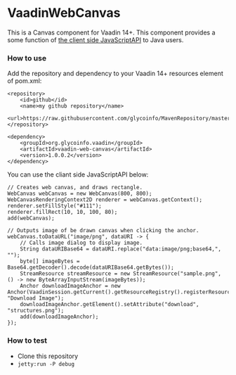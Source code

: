 # VaadinWebCanvas
This is a Canvas component for Vaadin 14+. This component provides a some function of [the client side JavaScriptAPI](https://developer.mozilla.org/en-US/docs/Web/API/Canvas_API) to Java users.

### How to use
Add the repository and dependency to your Vaadin 14+ resources element of pom.xml:
```
<repository>
    <id>github</id>
    <name>my github repository</name>
    <url>https://raw.githubusercontent.com/glycoinfo/MavenRepository/master/</url>
</repository>
```
```
<dependency>
    <groupId>org.glycoinfo.vaadin</groupId>
    <artifactId>vaadin-web-canvas</artifactId>
    <version>1.0.0.2</version>
</dependency>
```

You can use the cliant side JavaScriptAPI below:
```
// Creates web canvas, and draws rectangle.
WebCanvas webCanvas = new WebCanvas(800, 800);
WebCanvasRenderingContext2D renderer = webCanvas.getContext();
renderer.setFillStyle("#111");
renderer.fillRect(10, 10, 100, 80);
add(webCanvas);

// Outputs image of be drawn canvas when clicking the anchor.
webCanvas.toDataURL("image/png", dataURI -> {
    // Calls image dialog to display image.
    String dataURIBase64 = dataURI.replace("data:image/png;base64,", "");
    byte[] imageBytes = Base64.getDecoder().decode(dataURIBase64.getBytes());
    StreamResource streamResource = new StreamResource("sample.png", () -> new ByteArrayInputStream(imageBytes));
    Anchor downloadImageAnchor = new Anchor(VaadinSession.getCurrent().getResourceRegistry().registerResource(streamResource).getResource(), "Download Image");
    downloadImageAnchor.getElement().setAttribute("download", "structures.png");
    add(downloadImageAnchor);
});
```

### How to test
* Clone this repository
* `jetty:run -P debug`